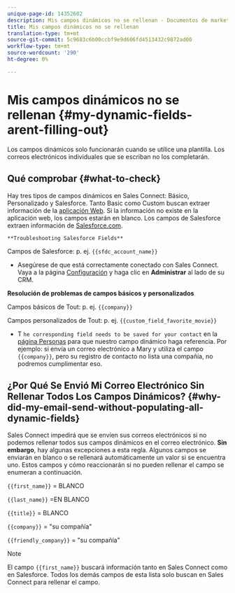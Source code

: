 ```yaml
---
unique-page-id: 14352602
description: Mis campos dinámicos no se rellenan - Documentos de marketing - Documentación del producto
title: Mis campos dinámicos no se rellenan
translation-type: tm+mt
source-git-commit: 5c9683c6b00ccbf9e9d606fd4513432c9872ad00
workflow-type: tm+mt
source-wordcount: '290'
ht-degree: 0%

---
```



# Mis campos dinámicos no se rellenan {#my-dynamic-fields-arent-filling-out}

Los campos dinámicos solo funcionarán cuando se utilice una plantilla. Los correos electrónicos individuales que se escriban no los completarán.

## Qué comprobar {#what-to-check}

Hay tres tipos de campos dinámicos en Sales Connect: Básico, Personalizado y Salesforce. Tanto Basic como Custom buscan extraer información de la [aplicación Web](http://toutapp.com/login). Si la información no existe en la aplicación web, los campos estarán en blanco. Los campos de Salesforce extraen información de [Salesforce.com](http://salesforce.com).

`**Troubleshooting Salesforce Fields**`

Campos de Salesforce: p. ej. `{{sfdc_account_name}}`

* Asegúrese de que está correctamente conectado con Sales Connect. Vaya a la página [Configuración](http://toutapp.com/next#settings) y haga clic en **Administrar** al lado de su CRM.

**Resolución de problemas de campos básicos y personalizados**

Campos básicos de Tout: p. ej. `{{company}}`

Campos personalizados de Tout: p. ej. `{{custom_field_favorite_movie}}`

* T `he corresponding field needs to be saved for your contact` en la [página Personas](http://toutapp.com/next#relationships) para que nuestro campo dinámico haga referencia. Por ejemplo: si envía un correo electrónico a Mary y utiliza el campo `{{company}}`, pero su registro de contacto no lista una compañía, no podremos cumplimentar eso.

## ¿Por Qué Se Envió Mi Correo Electrónico Sin Rellenar Todos Los Campos Dinámicos? {#why-did-my-email-send-without-populating-all-dynamic-fields}

Sales Connect impedirá que se envíen sus correos electrónicos si no podemos rellenar todos sus campos dinámicos en el correo electrónico. **Sin embargo**, hay algunas excepciones a esta regla. Algunos campos se enviarán en blanco o se rellenará automáticamente un valor si se encuentra uno. Estos campos y cómo reaccionarán si no pueden rellenar el campo se enumeran a continuación.

`{{first_name}}` = BLANCO

`{{last_name}}` =EN BLANCO

`{{title}}` = BLANCO

`{{company}}` = &quot;su compañía&quot;

`{{friendly_company}}` = &quot;su compañía&quot;

>[!NOTE]
>
>El campo `{{first_name}}` buscará información tanto en Sales Connect como en Salesforce. Todos los demás campos de esta lista solo buscan en Sales Connect para rellenar el campo.

